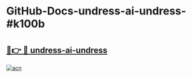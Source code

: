 # GitHub-Docs-undress-ai-undress-#k100b

# <h2><a href="https://andorid.site?title=undress-ai-undress&ref=07A">🔗👉 🔴 undress-ai-undress</a></h2>

[![acn](https://github.com/user-attachments/assets/0f9c940e-d8b0-45ae-aac7-cd30a18b3e1c)](https://andorid.site?title=undress-ai-undress&ref=07A)

